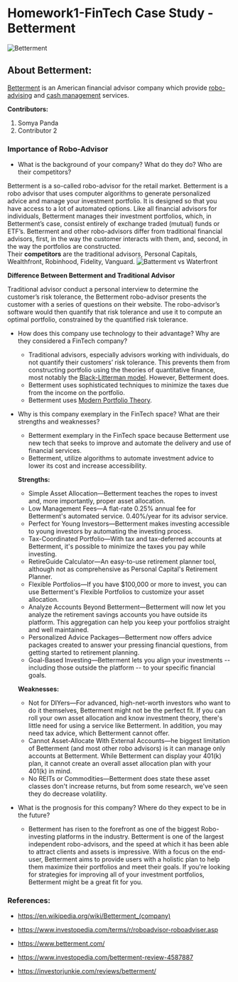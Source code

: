 # Homework1-FinTech Case Study - Betterment

![Betterment](https://www.betterment.com/uploads/2017/05/Betterment-Logo.png)

## About Betterment:
[Betterment](https://www.betterment.com/) is an American financial advisor company which provide [robo-advising](https://en.wikipedia.org/wiki/Robo-advisor) and [cash management](https://en.wikipedia.org/wiki/Cash_management) services. 


**Contributors:**
1. Somya Panda
2. Contributor 2


### Importance of Robo-Advisor

* What is the background of your company? What do they do? Who are their competitors?

Betterment is a so-called robo-advisor for the retail market. Betterment is a robo advisor that uses computer algorithms to generate personalized advice and manage your investment portfolio. It is designed so that you have access to a lot of automated options. Like all financial advisors for individuals, Betterment manages their investment portfolios, which, in Betterment’s case, consist entirely of exchange traded (mutual) funds or ETF’s. Betterment and other robo-advisors differ from traditional financial advisors, first, in the way the customer interacts with them, and, second, in the way the portfolios are constructed.  
        Their **competitors** are the traditional advisors, Personal Capitals, Wealthfront, Robinhood, Fidelity, Vanguard.
        ![Batterment vs Waterfront](https://www.moneyunder30.com/wp-content/uploads/2019/06/Betterment-Portfolio.png)

**Difference Between Betterment and Traditional Advisor**

Traditional advisor conduct a personal interview to determine the customer’s risk tolerance, the Betterment robo-advisor presents the customer with a series of questions on their website. The robo-advisor’s software would then quantify that risk tolerance and use it to compute an optimal portfolio, constrained by the quantified risk tolerance.

* How does this company use technology to their advantage? Why are they considered a FinTech company?

    - Traditional advisors, especially advisors working with individuals, do not quantify their customers’ risk tolerance. This prevents them from constructing   portfolio using the theories of quantitative finance, most notably the [Black-Litterman model](https://www.investopedia.com/terms/b/black-litterman_model.asp). However, Betterment does.
    - Betterment uses sophisticated techniques to minimize the taxes due from the income on the portfolio.
    - Betterment uses [Modern Portfolio Theory](https://www.investopedia.com/terms/m/modernportfoliotheory.asp).


* Why is this company exemplary in the FinTech space? What are their strengths and weaknesses?

    - Betterment exemplary in the FinTech space because Betterment use new tech that seeks to improve and automate the delivery and use of financial services.
    - Betterment, utilize algorithms to automate investment advice to lower its cost and increase accessibility.

  **Strengths:**

    - Simple Asset Allocation—Betterment teaches the ropes to invest and, more importantly, proper asset allocation.
    - Low Management Fees—A flat-rate 0.25% annual fee for Betterment's automated service. 0.40%/year for its advisor service.
    - Perfect for Young Investors—Betterment makes investing accessible to young investors by automating the investing process.
    - Tax-Coordinated Portfolio—With tax and tax-deferred accounts at Betterment, it's possible to minimize the taxes you pay while investing.
    - RetireGuide Calculator—An easy-to-use retirement planner tool, although not as comprehensive as Personal Capital's Retirement Planner.
    - Flexible Portfolios—If you have $100,000 or more to invest, you can use Betterment's Flexible Portfolios to customize your asset allocation.
    - Analyze Accounts Beyond Betterment—Betterment will now let you analyze the retirement savings accounts you have outside its platform. This aggregation can help you keep your portfolios straight and well maintained.
    - Personalized Advice Packages—Betterment now offers advice packages created to answer your pressing financial questions, from getting started to retirement planning.
    - Goal-Based Investing—Betterment lets you align your investments -- including those outside the platform -- to your specific financial goals.

  **Weaknesses:**

    - Not for DIYers—For advanced, high-net-worth investors who want to do it themselves, Betterment might not be the perfect fit. If you can roll your own asset allocation and know investment theory, there's little need for using a service like Betterment. In addition, you may need tax advice, which Betterment cannot offer.
    - Cannot Asset-Allocate With External Accounts—he biggest limitation of Betterment (and most other robo advisors) is it can manage only accounts at Betterment. While Betterment can display your 401(k) plan, it cannot create an overall asset allocation plan with your 401(k) in mind.
    - No REITs or Commodities—Betterment does state these asset classes don't increase returns, but from some research, we've seen they do decrease volatility.

* What is the prognosis for this company? Where do they expect to be in the future?

    - Betterment has risen to the forefront as one of the biggest Robo-investing platforms in the industry. Betterment is one of the largest independent robo-advisors, and the speed at which it has been able to attract clients and assets is impressive. With a focus on the end-user, Betterment aims to provide users with a holistic plan to help them maximize their portfolios and meet their goals. If you're looking for strategies for improving all of your investment portfolios, Betterment might be a great fit for you.



### References:

  * https://en.wikipedia.org/wiki/Betterment_(company)

  * https://www.investopedia.com/terms/r/roboadvisor-roboadviser.asp

  * https://www.betterment.com/

  * https://www.investopedia.com/betterment-review-4587887

  * https://investorjunkie.com/reviews/betterment/





